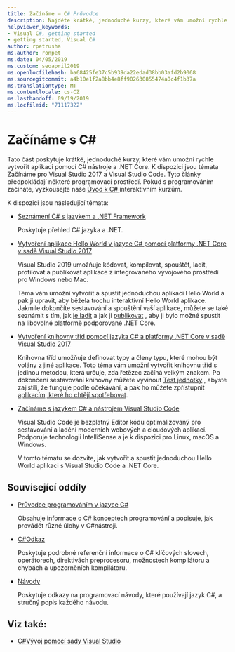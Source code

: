 ```yaml
---
title: Začínáme – C# Průvodce
description: Najděte krátké, jednoduché kurzy, které vám umožní rychle se C# naučit úvodní koncepty a psát aplikace .NET Core.
helpviewer_keywords:
- Visual C#, getting started
- getting started, Visual C#
author: rpetrusha
ms.author: ronpet
ms.date: 04/05/2019
ms.custom: seoapril2019
ms.openlocfilehash: ba68425fe37c5b939da22edad38bb03afd2b9068
ms.sourcegitcommit: a4b10e1f2a8bb4e8ff902630855474a0c4f1b37a
ms.translationtype: MT
ms.contentlocale: cs-CZ
ms.lasthandoff: 09/19/2019
ms.locfileid: "71117322"
---
```

# <a name="get-started-with-c"></a>Začínáme s C\#

Tato část poskytuje krátké, jednoduché kurzy, které vám umožní rychle vytvořit aplikaci pomocí C# nástroje a .NET Core. K dispozici jsou témata Začínáme pro Visual Studio 2017 a Visual Studio Code. Tyto články předpokládají některé programovací prostředí. Pokud s programováním začínáte, vyzkoušejte naše [Úvod k C# ](../tutorials/intro-to-csharp/index.md) interaktivním kurzům.

K dispozici jsou následující témata:

- [Seznámení C# s jazykem a .NET Framework](introduction-to-the-csharp-language-and-the-net-framework.md)

     Poskytuje přehled C# jazyka a .NET.

- [Vytvoření aplikace Hello World v jazyce C# pomocí platformy .NET Core v sadě Visual Studio 2017](../../core/tutorials/with-visual-studio.md)

   Visual Studio 2019 umožňuje kódovat, kompilovat, spouštět, ladit, profilovat a publikovat aplikace z integrovaného vývojového prostředí pro Windows nebo Mac.

   Téma vám umožní vytvořit a spustit jednoduchou aplikaci Hello World a pak ji upravit, aby běžela trochu interaktivní Hello World aplikace. Jakmile dokončíte sestavování a spouštění vaší aplikace, můžete se také seznámit s tím, jak [je ladit](../../core/tutorials/debugging-with-visual-studio.md) a jak ji [publikovat](../../core/tutorials/publishing-with-visual-studio.md) , aby ji bylo možné spustit na libovolné platformě podporované .NET Core.

- [Vytvoření knihovny tříd pomocí jazyka C# a platformy .NET Core v sadě Visual Studio 2017](../../core/tutorials/library-with-visual-studio.md)

   Knihovna tříd umožňuje definovat typy a členy typu, které mohou být volány z jiné aplikace. Toto téma vám umožní vytvořit knihovnu tříd s jedinou metodou, která určuje, zda řetězec začíná velkým znakem. Po dokončení sestavování knihovny můžete vyvinout [Test jednotky](../../core/tutorials/testing-library-with-visual-studio.md) , abyste zajistili, že funguje podle očekávání, a pak ho můžete zpřístupnit [aplikacím, které ho chtějí spotřebovat](../../core/tutorials/consuming-library-with-visual-studio.md).

- [Začínáme s jazykem C# a nástrojem Visual Studio Code](../../core/tutorials/with-visual-studio-code.md)

   Visual Studio Code je bezplatný Editor kódu optimalizovaný pro sestavování a ladění moderních webových a cloudových aplikací. Podporuje technologii IntelliSense a je k dispozici pro Linux, macOS a Windows.

   V tomto tématu se dozvíte, jak vytvořit a spustit jednoduchou Hello World aplikaci s Visual Studio Code a .NET Core.

## <a name="related-sections"></a>Související oddíly

- [Průvodce programováním v jazyce C#](../programming-guide/index.md)

    Obsahuje informace o C# konceptech programování a popisuje, jak provádět různé úlohy v C#nástroji.

- [C#Odkaz](../language-reference/index.md)

    Poskytuje podrobné referenční informace o C# klíčových slovech, operátorech, direktivách preprocesoru, možnostech kompilátoru a chybách a upozorněních kompilátoru.

- [Návody](../walkthroughs.md)

    Poskytuje odkazy na programovací návody, které používají jazyk C#, a stručný popis každého návodu.

## <a name="see-also"></a>Viz také:

- [C#Vývoj pomocí sady Visual Studio](/visualstudio/get-started/csharp/)
